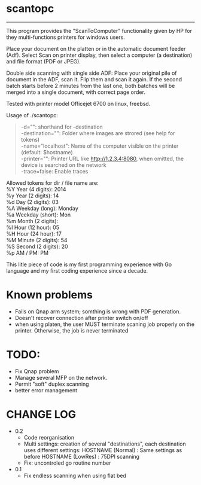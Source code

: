scantopc
==========

***

This program provides the "ScanToComputer" functionality given by HP for they multi-functions printers for windows users.

Place your document on the platten or in the automatic document feeder (Adf). Select Scan on printer display, then select a computer (a destination) and file format (PDF or JPEG).

Double side scanning with single side ADF: 
Place your original pile of document in the ADF, scan it. Flip them and scan it again.
If the second batch starts before 2 minutes from the last one, both batches will be merged into a single document, with correct page order.


Tested with printer model Officejet 6700 on linux, freebsd.


Usage of ./scantopc:  
>   -d="": shorthand for -destination  
>   -destination="": Folder where images are strored (see help for tokens)  
>   -name="localhost": Name of the computer visible on the printer (default: $hostname)  
>   -printer="": Printer URL like http://1.2.3.4:8080, when omitted, the device is searched on the network  
>   -trace=false: Enable traces  

Allowed tokens for dir / file name are:  
	%Y  Year (4 digits):      2014  
	%y  Year (2 digits):      14	     
	%d  Day (2 digits):       03  
	%A  Weekday (long):       Monday  
	%a  Weekday (short):      Mon  
	%m  Month (2 digits):       
	%I  Hour (12 hour):       05  
	%H  Hour (24 hour):       17  
	%M  Minute (2 digits):    54  
	%S  Second (2 digits):    20  
	%p  AM / PM:              PM  


This litle piece of code is my first programming experience with Go language and my first coding experience since a decade.

# Known problems
- Fails on Qnap arm system; somthing is wrong with PDF generation.
- Doesn't recover connection after  printer switch on/off
- when using platen, the user MUST terminate scaning job properly on the printer. Otherwise, the job is never terminated



# TODO: 
- Fix Qnap problem
- Manage several MFP on the network.
- Permit "soft" duplex scanning 
- better error management

# CHANGE LOG

* 0.2
	- Code reorganisation
	- Multi settings: creation of several "destinations", each destination uses different settings:
		HOSTNAME (Normal) : Same settings as before
		HOSTNAME (LowRes) : 75DPI scanning 
	- Fix: uncontroled go routine number
* 0.1
	- Fix endless scanning when using flat bed

